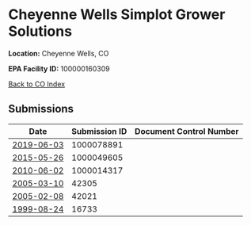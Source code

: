 # Cheyenne Wells Simplot Grower Solutions

**Location:** Cheyenne Wells, CO

**EPA Facility ID:** 100000160309

[Back to CO Index](../../index.md)

## Submissions

| Date | Submission ID | Document Control Number |
|------|--------------|-------------------------|
| [2019-06-03](submissions/1000078891.md) | 1000078891 |  |
| [2015-05-26](submissions/1000049605.md) | 1000049605 |  |
| [2010-06-02](submissions/1000014317.md) | 1000014317 |  |
| [2005-03-10](submissions/42305.md) | 42305 |  |
| [2005-02-08](submissions/42021.md) | 42021 |  |
| [1999-08-24](submissions/16733.md) | 16733 |  |
